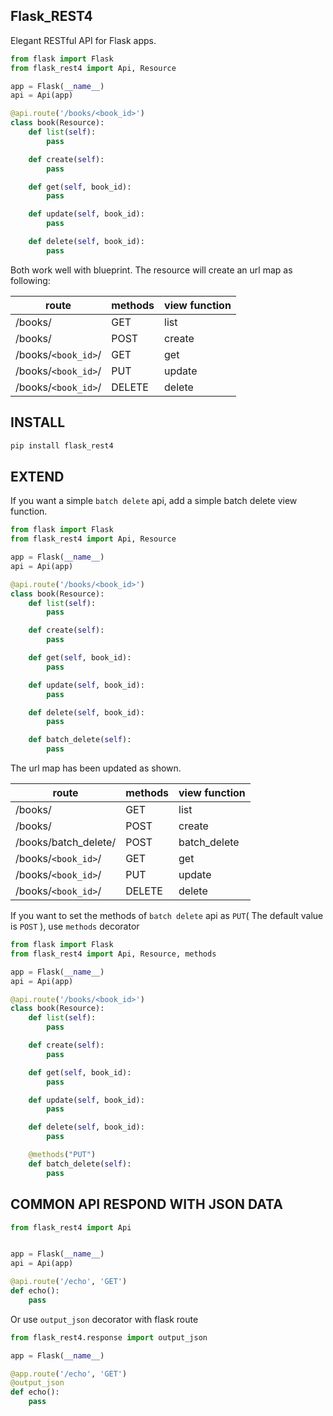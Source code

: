 Flask_REST4
---
Elegant RESTful API for  Flask apps.

``` python
from flask import Flask
from flask_rest4 import Api, Resource

app = Flask(__name__)
api = Api(app)

@api.route('/books/<book_id>')
class book(Resource):
    def list(self):
        pass

    def create(self):
        pass

    def get(self, book_id):
        pass

    def update(self, book_id):
        pass

    def delete(self, book_id):
        pass
```
Both work well with blueprint.
The resource will create an url map as following:

| route | methods | view function |
| --- | --- | --- |
| /books/ | GET | list |
| /books/ | POST | create |
| /books/`<book_id>`/ | GET | get |
| /books/`<book_id>`/ | PUT | update |
| /books/`<book_id>`/ | DELETE | delete |

INSTALL
---
```bash
pip install flask_rest4
```

EXTEND
---
If you want a simple `batch delete` api, add a simple batch delete view function.

``` python
from flask import Flask
from flask_rest4 import Api, Resource

app = Flask(__name__)
api = Api(app)

@api.route('/books/<book_id>')
class book(Resource):
    def list(self):
        pass

    def create(self):
        pass

    def get(self, book_id):
        pass

    def update(self, book_id):
        pass

    def delete(self, book_id):
        pass

    def batch_delete(self):
        pass
```

The url map has been updated as shown.

| route | methods | view function |
| --- | --- | --- |
| /books/ | GET | list |
| /books/ | POST | create |
| /books/batch_delete/ | POST | batch_delete |
| /books/`<book_id>`/ | GET | get |
| /books/`<book_id>`/ | PUT | update |
| /books/`<book_id>`/ | DELETE | delete |

If you want to set the methods of `batch delete` api as  `PUT`( The default value is `POST` ), use `methods` decorator

``` python
from flask import Flask
from flask_rest4 import Api, Resource, methods

app = Flask(__name__)
api = Api(app)

@api.route('/books/<book_id>')
class book(Resource):
    def list(self):
        pass

    def create(self):
        pass

    def get(self, book_id):
        pass

    def update(self, book_id):
        pass

    def delete(self, book_id):
        pass

    @methods("PUT")
    def batch_delete(self):
        pass
```

COMMON API RESPOND WITH JSON DATA
---
``` python
from flask_rest4 import Api


app = Flask(__name__)
api = Api(app)

@api.route('/echo', 'GET')
def echo():
    pass
```

Or use `output_json` decorator with flask route
``` python
from flask_rest4.response import output_json

app = Flask(__name__)

@app.route('/echo', 'GET')
@output_json
def echo():
    pass
```
